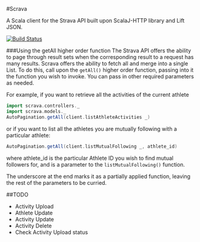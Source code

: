 #Scrava

A Scala client for the Strava API built upon ScalaJ-HTTP library and Lift JSON.

[![Build Status](https://travis-ci.org/kiambogo/Scrava.svg?branch=master)](https://travis-ci.org/kiambogo/Scrava)

###Using the getAll higher order function
The Strava API offers the ability to page through result sets when the corresponding result to a request has many results. Scrava offers the ability to fetch all and merge into a single List. To do this, call upon the `getAll()` higher order function, passing into it the function you wish to invoke. You can pass in other required parameters as needed.

For example, if you want to retrieve all the activities of the current athlete
```scala
import scrava.controllers._
import scrava.models._
AutoPagination.getAll(client.listAthleteActivities _)
```

or if you want to list all the athletes you are mutually following with a particular athlete:

```scala
AutoPagination.getAll(client.listMutualFollowing _, athlete_id)
```
where athlete_id is the particular Athlete ID you wish to find mutual followers for, and is a parameter to the `listMutualFollowing()` function.

The underscore at the end marks it as a partially applied function, leaving the rest of the parameters to be curried. 

##TODO
- Activity Upload
- Athlete Update
- Activity Update
- Activity Delete
- Check Activity Upload status



